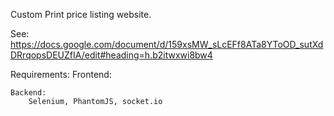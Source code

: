 Custom Print price listing website. 

See: https://docs.google.com/document/d/159xsMW_sLcEFf8ATa8YToOD_sutXdDRrqopsDEUZfIA/edit#heading=h.b2itwxwi8bw4

Requirements:
    Frontend: 
    
    Backend:
        Selenium, PhantomJS, socket.io